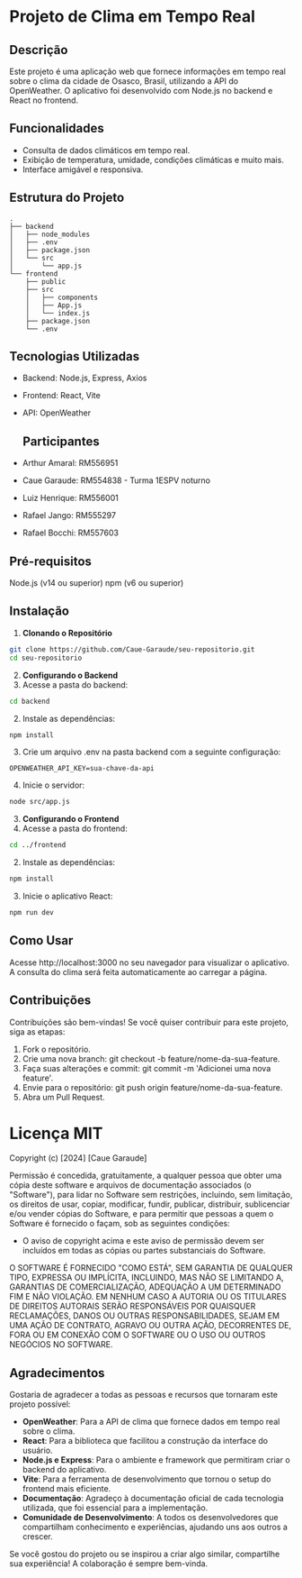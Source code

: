 # Projeto de Clima em Tempo Real

## Descrição
Este projeto é uma aplicação web que fornece informações em tempo real sobre o clima da cidade de Osasco, Brasil, utilizando a API do OpenWeather. O aplicativo foi desenvolvido com Node.js no backend e React no frontend.

## Funcionalidades
- Consulta de dados climáticos em tempo real.
- Exibição de temperatura, umidade, condições climáticas e muito mais.
- Interface amigável e responsiva.

## Estrutura do Projeto
```plaintext
.
├── backend
│   ├── node_modules
│   ├── .env
│   ├── package.json
│   └── src
│       └── app.js
└── frontend
    ├── public
    ├── src
    │   ├── components
    │   ├── App.js
    │   └── index.js
    ├── package.json
    └── .env
```
## Tecnologias Utilizadas
- Backend: Node.js, Express, Axios
- Frontend: React, Vite
- API: OpenWeather

  ## Participantes

- Arthur Amaral: RM556951
- Caue Garaude: RM554838 - Turma 1ESPV noturno
- Luiz Henrique: RM556001
- Rafael Jango: RM555297
- Rafael Bocchi: RM557603
  
## Pré-requisitos
Node.js (v14 ou superior)
npm (v6 ou superior)

## Instalação
1. **Clonando o Repositório**
```bash
git clone https://github.com/Caue-Garaude/seu-repositorio.git
cd seu-repositorio
```
2. **Configurando o Backend**
1. Acesse a pasta do backend:
```bash
cd backend
```
2. Instale as dependências:
```bash
npm install
```
3. Crie um arquivo .env na pasta backend com a seguinte configuração:
```plaintext
OPENWEATHER_API_KEY=sua-chave-da-api
```
4. Inicie o servidor:
```bash
node src/app.js
```
3. **Configurando o Frontend**
1. Acesse a pasta do frontend:
```bash
cd ../frontend
```
2. Instale as dependências:
```bash
npm install
```
3. Inicie o aplicativo React:
```bash
npm run dev
```
## Como Usar
Acesse http://localhost:3000 no seu navegador para visualizar o aplicativo.
A consulta do clima será feita automaticamente ao carregar a página.

## Contribuições
Contribuições são bem-vindas! Se você quiser contribuir para este projeto, siga as etapas:

1. Fork o repositório.
2. Crie uma nova branch: git checkout -b feature/nome-da-sua-feature.
3. Faça suas alterações e commit: git commit -m 'Adicionei uma nova feature'.
4. Envie para o repositório: git push origin feature/nome-da-sua-feature.
5. Abra um Pull Request.

# Licença MIT

Copyright (c) [2024] [Caue Garaude]

Permissão é concedida, gratuitamente, a qualquer pessoa que obter uma cópia deste software e arquivos de documentação associados (o "Software"), para lidar no Software sem restrições, incluindo, sem limitação, os direitos de usar, copiar, modificar, fundir, publicar, distribuir, sublicenciar e/ou vender cópias do Software, e para permitir que pessoas a quem o Software é fornecido o façam, sob as seguintes condições:

- O aviso de copyright acima e este aviso de permissão devem ser incluídos em todas as cópias ou partes substanciais do Software.

O SOFTWARE É FORNECIDO "COMO ESTÁ", SEM GARANTIA DE QUALQUER TIPO, EXPRESSA OU IMPLÍCITA, INCLUINDO, MAS NÃO SE LIMITANDO A, GARANTIAS DE COMERCIALIZAÇÃO, ADEQUAÇÃO A UM DETERMINADO FIM E NÃO VIOLAÇÃO. EM NENHUM CASO A AUTORIA OU OS TITULARES DE DIREITOS AUTORAIS SERÃO RESPONSÁVEIS POR QUAISQUER RECLAMAÇÕES, DANOS OU OUTRAS RESPONSABILIDADES, SEJAM EM UMA AÇÃO DE CONTRATO, AGRAVO OU OUTRA AÇÃO, DECORRENTES DE, FORA OU EM CONEXÃO COM O SOFTWARE OU O USO OU OUTROS NEGÓCIOS NO SOFTWARE.



## Agradecimentos

Gostaria de agradecer a todas as pessoas e recursos que tornaram este projeto possível:

- **OpenWeather**: Para a API de clima que fornece dados em tempo real sobre o clima.
- **React**: Para a biblioteca que facilitou a construção da interface do usuário.
- **Node.js e Express**: Para o ambiente e framework que permitiram criar o backend do aplicativo.
- **Vite**: Para a ferramenta de desenvolvimento que tornou o setup do frontend mais eficiente.
- **Documentação**: Agradeço à documentação oficial de cada tecnologia utilizada, que foi essencial para a implementação.
- **Comunidade de Desenvolvimento**: A todos os desenvolvedores que compartilham conhecimento e experiências, ajudando uns aos outros a crescer.

Se você gostou do projeto ou se inspirou a criar algo similar, compartilhe sua experiência! A colaboração é sempre bem-vinda.
